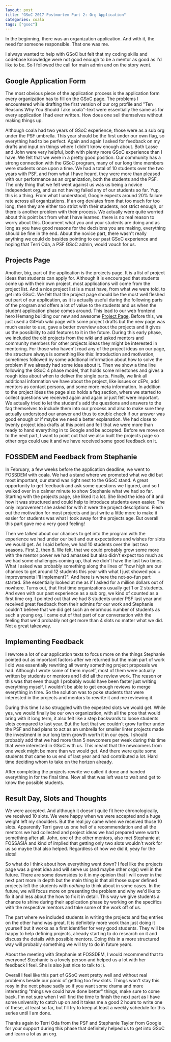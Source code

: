 ```yaml
---
layout: post
title: "GSoC 2017 Postmortem Part 2: Org Application"
categories: coala
tags: ["gsoc"]
---
```


In the beginning, there was an organization application.
And with it, the need for someone responsible.
That one was me.
<!--more-->
I always wanted to help with GSoC but felt that my coding skills and
codebase knowledge were not good enough to be a mentor as good as
I'd like to be.
So I followed the call for main admin and on the story went.

Google Application Form
-----------------------
The most obvious piece of the application process is the application
form every organization has to fill on the GSoC page.
The problems I encountered while drafting the first version of our org
profile and "Ten Reasons Why You Should Take coala"-text were
essentially the same as for every application I had ever written.
How does one sell themselves without making things up.

Although coala had two years of GSoC experience, those were as a sub
org under the PSF umbrella.
This year should be the first under our own flag, so everything had to
be perfect.
Again and again I asked for feedback on my drafts and input on things
where I didn't know enough about. Both Lasse and John were very helpful,
both with plenty more GSoC experience than I have.
We felt that we were in a pretty good position.
Our community has a strong connection with the GSoC program, many of our
long time members were students once upon a time.
We had a total of 10 students over the two years with PSF, and from
what I have heard, they were more than pleased with our performance as
an organization, both the students and the PSF.
The only thing that we felt went against us was us being a novice
independent org, and us not having failed any of our students so far.
Yup, this is a thing.
From what I understood, Google expects around 20% failure rate across
all organizations.
If an org deviates from that too much for too long, then they are either
too strict with their students, not strict enough, or there is another
problem with their process.
We actually were quite worried about this point but from what I have
learned, there is no real reason to worry about this.
Document what you and your students are doing and as long as you have
good reasons for the decisions you are making, everything should be
fine in the end.
About the novice part, there wasn't really anything we could do besides
pointing to our past GSoC experience and hoping that Terri Oda, a PSF
GSoC admin, would vouch for us.

Projects Page
-------------

Another, big, part of the application is the projects page.
It is a list of project ideas that students can apply for.
Although it is encouraged that students come up with their own project,
most applications will come from the project list.
And a nice project list is a must have, from what we were told, to get
into GSoC.
We felt that the project page should be the most well fleshed out part
of our application, as it is actually useful during the following parts
of the program and offers a lot of value to the students and us when
the student application phase comes around.
This lead to our web frontend hero Hemang building our new and awesome
[Project Page](https://projects.coala.io).
Before this, we just used a GitHub wiki page with some project drafts
but the new page was much easier to use, gave a better overview about
the projects and it gives us the possibility to add features to it in
the future.
During this early phase, we included the old projects from the wiki and
asked mentors and community members for other projects ideas they might
be interested in mentoring.
For those who haven't read any of the project ideas on our page, the
structure always is something like this:
Introduction and motivation, sometimes followed by some additional
information about how to solve the problem if we already had some idea
about it.
Then we show a time line following the GSoC 4 phase model, that holds
some milestones and gives a rough idea about when to deliver the single
parts.
Finally, we link all additional information we have about the project,
like issues or cEPs, add mentors as contact persons, and some more meta
information.
In addition to the project ideas the page also holds a faq section,
where we started to collect questions we received again and again or
just felt were important.
We actually tried to let the student's add the questions and answers
to the faq themselves to include them into our process and also to make
sure they actually understood our answer and thus to double check if
our answer was good enough or if maybe we need a better explanation.
We had close to twenty project idea drafts at this point and felt that
we were more than ready to hand everything in to Google and be accepted.
Before we move on to the next part, I want to point out that we also
built the projects page so other orgs could use it and we have received
some good feedback on it.

FOSSDEM and Feedback from Stephanie
-----------------------------------

In February, a few weeks before the application deadline, we went to
FOSSDEM with coala.
We had a stand where we promoted what we did but most important, our
stand was right next to the GSoC stand.
A great opportunity to get feedback and ask some questions we figured,
and so I walked over in a calmer minute to show Stephanie what we had
so far.
Starting with the projects page, she liked it a lot.
She liked the idea of it and how it was structured and could help to
introduce students even easier.
The only improvement she asked for with it were the project
descriptions.
Flesh out the motivation for most projects and just write a little more
to make it easier for students was what I took away for the projects
age.
But overall this part gave me a very good feeling!

Then we talked about our chances to get into the program with the
experience we had under our belt and our expectations and wishes for
slots we would get.
As I said before, we had 10 students over the last two seasons.
First 2, then 8.
We felt, that we could probably grow some more with the mentor power we
had amassed but also didn't expect too much as we had some challenges
coming up, that we didn't have the last two times.
What I asked was probably something along the lines of "how high are
our chances to get around 12 students this year with what I just showed
you + improvements I'll implement?".
And here is where the not-so-fun part started.
She essentially looked at me as if I asked for a million dollars out of
nowhere.
Turns out, that first time organizations usually get 1 or 2 students.
And even with our past experience as a sub org, we kind of counted as
a first time org.
I pointed out that we had 8 students under PSF last year and received
great feedback from their admins for our work and Stephanie couldn't
believe that we did get such an enormous number of students as such a
young org.
I came out of that part of our conversation with the feeling that we'd
probably not get more than 4 slots no matter what we did.
Not a great takeaway.

Implementing Feedback
---------------------
I rewrote a lot of our application texts to focus more on the things
Stephanie pointed out as important factors after we returned but the
main part of work I did was essentially rewriting all twenty something
project proposals we had.
Although I wrote some of them myself, most of them were actually written
by students or mentors and I did all the review work.
The reason or this was that even though I probably would have been
faster just writing everything myself, I wouldn't be able to get enough
reviews to merge everything in time.
So the solution was to poke students that were interested in the
projects and mentors to rewrite it and me reviewing it.

During this time I also struggled with the expected slots we would get.
While yes, we would finally be our own organization, with all the pros
that would bring with it long term, it also felt like a step backwards
to loose students slots compared to last year.
But the fact that we couldn't grow further under the PSF and had plans
to act as an umbrella for smaller linter projects made the investment
in our long term growth worth it in our eyes.
I should probably add that we had more than 5 newcomers per week during
this time that were interested in GSoC with us.
This meant that the newcomers from one week might be more than we would
get.
And there were quite some students that came to us end of last year and
had contributed a lot.
Hard time deciding whom to take on the horizon already.

After completing the projects rewrite we called it done and handed
everything in for the final time.
Now all that was left was to wait and get to know the possible students.

Result Day, Slots and Thoughts
------------------------------
We were accepted.
And although it doesn't quite fit here chronologically, we received 10
slots.
We were happy when we were accepted and a huge weight left my shoulders.
But the real joy came when we received those 10 slots.
Apparently Terri gave us one hell of a recommendation and all the
mentors we had collected and project ideas we had prepared were worth
something after all.
John, one of the other mentors, also met Stephanie at FOSSASIA and kind
of implied that getting only two slots wouldn't work for us so maybe
that also helped.
Regardless of how we did it, yeay for the slots!

So what do I think about how everything went down?
I feel like the projects page was a great idea and will serve us (and
maybe other orgs) well in the future.
There are some downsides to it in my opinion that I will cover in the
next part more in depth but the main thing is that all those super
defined projects left the students with *nothing* to think about in some
cases.
In the future, we will focus more on presenting the problem and why we'd
like to fix it and less about the how to fix it in detail.
This way we give students a chance to shine during their application
phase by working on the specifics with the respective mentors and take
some of the work off of us.

The part where we included students in writing the projects and faq
entries on the other hand was great.
It is definitely more work than just doing it yourself but it works as
a first identifier for very good students.
They will be happy to help defining projects, already starting to do
research on it and discuss the details with possible mentors.
Doing this in a more structured way will probably something we will try
to do in future years.

About the meeting with Stephanie at FOSSDEM, I would recommend that to
everyone!
Stephanie is a lovely person and helped us a lot with her feedback I
feel.
She is also just nice to talk to :).

Overall I feel like this part of GSoC went pretty well and without real
problems beside our panic of getting too few slots.
Things won't stay this rosy in the next phase sadly so if you want some
drama and more interesting "things we could have done better" things,
make sure to come back.
I'm not sure when I will find the time to finish the next part as
I have some university to catch up on and it takes me a good 2 hours to
 write one of these, at least so far, but I'll try to keep at least a
weekly schedule for this series until I am done.

Thanks again to Terri Oda from the PSF and Stephanie Taylor from Google
for your support during this phase that definitely helped us to get
into GSoC and learn a lot as an org.
